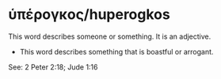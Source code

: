 # ὑπέρογκος/huperogkos
This word describes someone or something. It is an adjective.
* This word describes something that is boastful or arrogant.

See: 2 Peter 2:18; Jude 1:16

